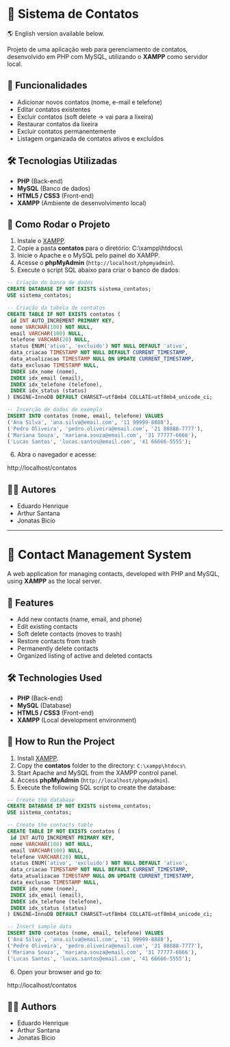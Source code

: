 # 📇 Sistema de Contatos

🌎 English version available below.

Projeto de uma aplicação web para gerenciamento de contatos, desenvolvido em PHP com MySQL, utilizando o **XAMPP** como servidor local.

## 🚀 Funcionalidades

- Adicionar novos contatos (nome, e-mail e telefone)
- Editar contatos existentes
- Excluir contatos (soft delete → vai para a lixeira)
- Restaurar contatos da lixeira
- Excluir contatos permanentemente
- Listagem organizada de contatos ativos e excluídos

## 🛠️ Tecnologias Utilizadas

- **PHP** (Back-end)
- **MySQL** (Banco de dados)
- **HTML5 / CSS3** (Front-end)
- **XAMPP** (Ambiente de desenvolvimento local)

## 📂 Como Rodar o Projeto

1. Instale o [XAMPP](https://www.apachefriends.org/).
2. Copie a pasta **contatos** para o diretório: C:\xampp\htdocs\
3. Inicie o Apache e o MySQL pelo painel do XAMPP.
4. Acesse o **phpMyAdmin** (`http://localhost/phpmyadmin`).
5. Execute o script SQL abaixo para criar o banco de dados:

```sql
-- Criação do banco de dados
CREATE DATABASE IF NOT EXISTS sistema_contatos;
USE sistema_contatos;

-- Criação da tabela de contatos
CREATE TABLE IF NOT EXISTS contatos (
 id INT AUTO_INCREMENT PRIMARY KEY,
 nome VARCHAR(100) NOT NULL,
 email VARCHAR(100) NULL,
 telefone VARCHAR(20) NULL,
 status ENUM('ativo', 'excluido') NOT NULL DEFAULT 'ativo',
 data_criacao TIMESTAMP NOT NULL DEFAULT CURRENT_TIMESTAMP,
 data_atualizacao TIMESTAMP NULL ON UPDATE CURRENT_TIMESTAMP,
 data_exclusao TIMESTAMP NULL,
 INDEX idx_nome (nome),
 INDEX idx_email (email),
 INDEX idx_telefone (telefone),
 INDEX idx_status (status)
) ENGINE=InnoDB DEFAULT CHARSET=utf8mb4 COLLATE=utf8mb4_unicode_ci;

-- Inserção de dados de exemplo
INSERT INTO contatos (nome, email, telefone) VALUES 
('Ana Silva', 'ana.silva@email.com', '11 99999-8888'),
('Pedro Oliveira', 'pedro.oliveira@email.com', '21 88888-7777'),
('Mariana Souza', 'mariana.souza@email.com', '31 77777-6666'),
('Lucas Santos', 'lucas.santos@email.com', '41 66666-5555');
```

6. Abra o navegador e acesse:

http://localhost/contatos

## 👨‍💻 Autores

- Eduardo Henrique
- Arthur Santana 
- Jonatas Bicio

---

# 📇 Contact Management System

A web application for managing contacts, developed with PHP and MySQL, using **XAMPP** as the local server.

## 🚀 Features

- Add new contacts (name, email, and phone)
- Edit existing contacts
- Soft delete contacts (moves to trash)
- Restore contacts from trash
- Permanently delete contacts
- Organized listing of active and deleted contacts

## 🛠️ Technologies Used

- **PHP** (Back-end)
- **MySQL** (Database)
- **HTML5 / CSS3** (Front-end)
- **XAMPP** (Local development environment)

## 📂 How to Run the Project

1. Install [XAMPP](https://www.apachefriends.org/).
2. Copy the **contatos** folder to the directory: `C:\xampp\htdocs\`
3. Start Apache and MySQL from the XAMPP control panel.
4. Access **phpMyAdmin** (`http://localhost/phpmyadmin`).
5. Execute the following SQL script to create the database:

```sql
-- Create the database
CREATE DATABASE IF NOT EXISTS sistema_contatos;
USE sistema_contatos;

-- Create the contacts table
CREATE TABLE IF NOT EXISTS contatos (
 id INT AUTO_INCREMENT PRIMARY KEY,
 nome VARCHAR(100) NOT NULL,
 email VARCHAR(100) NULL,
 telefone VARCHAR(20) NULL,
 status ENUM('ativo', 'excluido') NOT NULL DEFAULT 'ativo',
 data_criacao TIMESTAMP NOT NULL DEFAULT CURRENT_TIMESTAMP,
 data_atualizacao TIMESTAMP NULL ON UPDATE CURRENT_TIMESTAMP,
 data_exclusao TIMESTAMP NULL,
 INDEX idx_nome (nome),
 INDEX idx_email (email),
 INDEX idx_telefone (telefone),
 INDEX idx_status (status)
) ENGINE=InnoDB DEFAULT CHARSET=utf8mb4 COLLATE=utf8mb4_unicode_ci;

-- Insert sample data
INSERT INTO contatos (nome, email, telefone) VALUES 
('Ana Silva', 'ana.silva@email.com', '11 99999-8888'),
('Pedro Oliveira', 'pedro.oliveira@email.com', '21 88888-7777'),
('Mariana Souza', 'mariana.souza@email.com', '31 77777-6666'),
('Lucas Santos', 'lucas.santos@email.com', '41 66666-5555');
```

6. Open your browser and go to:

http://localhost/contatos

## 👨‍💻 Authors

- Eduardo Henrique
- Arthur Santana
- Jonatas Bicio
